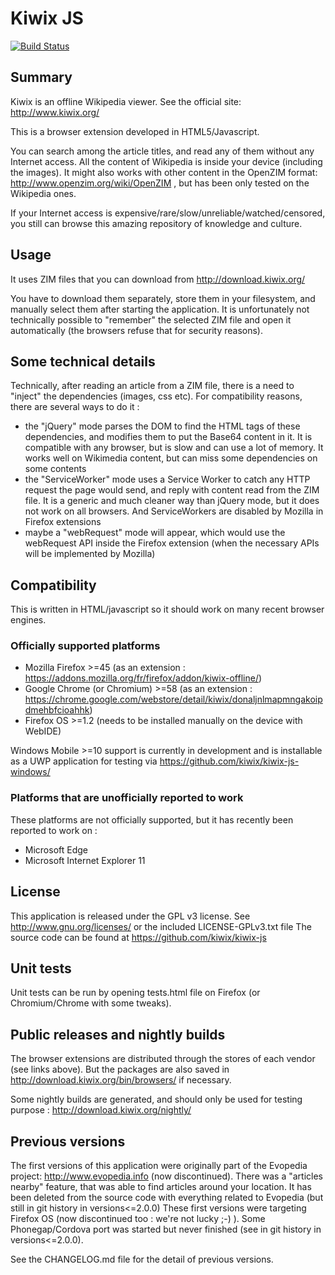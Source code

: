 # Kiwix JS
[![Build Status](https://travis-ci.org/kiwix/kiwix-js.svg?branch=master)](https://travis-ci.org/kiwix/kiwix-js)

## Summary
Kiwix is an offline Wikipedia viewer. See the official site: http://www.kiwix.org/

This is a browser extension developed in HTML5/Javascript.

You can search among the article titles, and read any of them without any Internet access.
All the content of Wikipedia is inside your device (including the images).
It might also works with other content in the OpenZIM format: http://www.openzim.org/wiki/OpenZIM , but has been only tested on the Wikipedia ones.

If your Internet access is expensive/rare/slow/unreliable/watched/censored, you still can browse this amazing repository of knowledge and culture.

## Usage
It uses ZIM files that you can download from http://download.kiwix.org/

You have to download them separately, store them in your filesystem, and manually select them after starting the application.
It is unfortunately not technically possible to "remember" the selected ZIM file and open it automatically (the browsers refuse that for security reasons).

## Some technical details
Technically, after reading an article from a ZIM file, there is a need to "inject" the dependencies (images, css etc). For compatibility reasons, there are several ways to do it :
- the "jQuery" mode parses the DOM to find the HTML tags of these dependencies, and modifies them to put the Base64 content in it. It is compatible with any browser, but is slow and can use a lot of memory. It works well on Wikimedia content, but can miss some dependencies on some contents
- the "ServiceWorker" mode uses a Service Worker to catch any HTTP request the page would send, and reply with content read from the ZIM file. It is a generic and much cleaner way than jQuery mode, but it does not work on all browsers. And ServiceWorkers are disabled by Mozilla in Firefox extensions
- maybe a "webRequest" mode will appear, which would use the webRequest API inside the Firefox extension (when the necessary APIs will be implemented by Mozilla)

## Compatibility
This is written in HTML/javascript so it should work on many recent browser engines.

### Officially supported platforms
- Mozilla Firefox >=45 (as an extension : https://addons.mozilla.org/fr/firefox/addon/kiwix-offline/)
- Google Chrome (or Chromium) >=58 (as an extension : https://chrome.google.com/webstore/detail/kiwix/donaljnlmapmngakoipdmehbfcioahhk)
- Firefox OS >=1.2 (needs to be installed manually on the device with WebIDE)

Windows Mobile >=10 support is currently in development and is installable as a UWP application for testing via https://github.com/kiwix/kiwix-js-windows/

### Platforms that are unofficially reported to work
These platforms are not officially supported, but it has recently been reported to work on :

- Microsoft Edge
- Microsoft Internet Explorer 11

## License
This application is released under the GPL v3 license. See http://www.gnu.org/licenses/ or the included LICENSE-GPLv3.txt file
The source code can be found at https://github.com/kiwix/kiwix-js

## Unit tests
Unit tests can be run by opening tests.html file on Firefox (or Chromium/Chrome with some tweaks).

## Public releases and nightly builds
The browser extensions are distributed through the stores of each vendor (see links above). But the packages are also saved in http://download.kiwix.org/bin/browsers/ if necessary.

Some nightly builds are generated, and should only be used for testing purpose : http://download.kiwix.org/nightly/


## Previous versions
The first versions of this application were originally part of the Evopedia project: http://www.evopedia.info (now discontinued). There was a "articles nearby" feature, that was able to find articles around your location. It has been deleted from the source code with everything related to Evopedia (but still in git history in versions<=2.0.0)
These first versions were targeting Firefox OS (now discontinued too : we're not lucky ;-) ).
Some Phonegap/Cordova port was started but never finished (see in git history in versions<=2.0.0).

See the CHANGELOG.md file for the detail of previous versions.